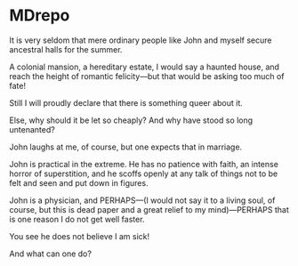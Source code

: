 # MDrepo

It is very seldom that mere ordinary people like John and myself secure ancestral halls for the summer.

A colonial mansion, a hereditary estate, I would say a haunted house, and reach the height of romantic felicity—but that would be asking too much of fate!

Still I will proudly declare that there is something queer about it.

Else, why should it be let so cheaply? And why have stood so long untenanted?

John laughs at me, of course, but one expects that in marriage.

John is practical in the extreme. He has no patience with faith, an intense horror of superstition, and he scoffs openly at any talk of things not to be felt and seen and put down in figures.

John is a physician, and PERHAPS—(I would not say it to a living soul, of course, but this is dead paper and a great relief to my mind)—PERHAPS that is one reason I do not get well faster.

You see he does not believe I am sick!

And what can one do?
